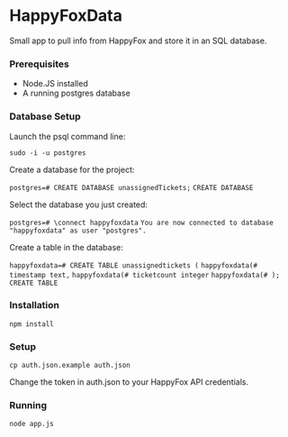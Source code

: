 # HappyFoxData

Small app to pull info from HappyFox and store it in an SQL database.

### Prerequisites

* Node.JS installed
* A running postgres database 

### Database Setup

Launch the psql command line:

`sudo -i -u postgres`

Create a database for the project:

`postgres=# CREATE DATABASE unassignedTickets;` 
`CREATE DATABASE`


Select the database you just created:

`postgres=# \connect happyfoxdata`
`You are now connected to database "happyfoxdata" as user "postgres".`

Create a table in the database:

`happyfoxdata=# CREATE TABLE unassignedtickets (`
`happyfoxdata(# timestamp text,`
`happyfoxdata(# ticketcount integer`
`happyfoxdata(# );`
`CREATE TABLE`


### Installation

`npm install`

### Setup

`cp auth.json.example auth.json`

Change the token in auth.json to your HappyFox API credentials.

### Running

`node app.js`
